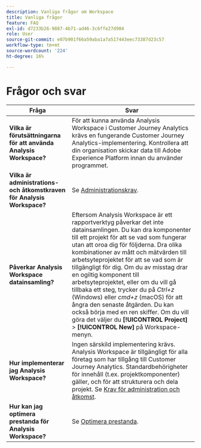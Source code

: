 ```yaml
---
description: Vanliga frågor om Workspace
title: Vanliga frågor
feature: FAQ
exl-id: d7233b26-9887-4b71-ad46-3c6ffe27d904
role: User
source-git-commit: e07b901f66a59aba1a7a517443eec73387d23c57
workflow-type: tm+mt
source-wordcount: '224'
ht-degree: 16%

---
```


# Frågor och svar

| Fråga | Svar |
|--- |--- |
| **Vilka är förutsättningarna för att använda Analysis Workspace?** | För att kunna använda Analysis Workspace i Customer Journey Analytics krävs en fungerande Customer Journey Analytics-implementering. Kontrollera att din organisation skickar data till Adobe Experience Platform innan du använder programmet. |
| **Vilka är administrations- och åtkomstkraven för Analysis Workspace?** | Se [Administrationskrav](/help/analysis-workspace/workspace-faq/frequently-asked-questions-analysis-workspace.md). |
| **Påverkar Analysis Workspace datainsamling?** | Eftersom Analysis Workspace är ett rapportverktyg påverkar det inte datainsamlingen. Du kan dra komponenter till ett projekt för att se vad som fungerar utan att oroa dig för följderna. Dra olika kombinationer av mått och mätvärden till arbetsyteprojektet för att se vad som är tillgängligt för dig. Om du av misstag drar en ogiltig komponent till arbetsyteprojektet, eller om du vill gå tillbaka ett steg, trycker du på *Ctrl+z* (Windows) eller *cmd+z* (macOS) för att ångra den senaste åtgärden. Du kan också börja med en ren skiffer. Om du vill göra det väljer du **[!UICONTROL Project]** > **[!UICONTROL New]** på Workspace-menyn. |
| **Hur implementerar jag Analysis Workspace?** | Ingen särskild implementering krävs. Analysis Workspace är tillgängligt för alla företag som har tillgång till Customer Journey Analytics. Standardbehörigheter för innehåll (t.ex. projektkomponenter) gäller, och för att strukturera och dela projekt. Se [Krav för administration och åtkomst](/help/analysis-workspace/workspace-faq/frequently-asked-questions-analysis-workspace.md). |
| **Hur kan jag optimera prestanda för Analysis Workspace?** | Se [Optimera prestanda](/help/technotes/optimizing-performance.md). |
